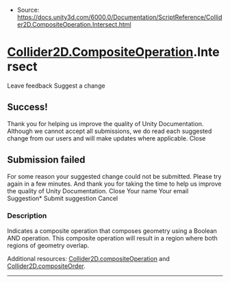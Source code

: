 * Source: https://docs.unity3d.com/6000.0/Documentation/ScriptReference/Collider2D.CompositeOperation.Intersect.html

#  [Collider2D.CompositeOperation](https://docs.unity3d.com/6000.0/Documentation/ScriptReference/Collider2D.CompositeOperation.html).Intersect
Leave feedback
Suggest a change
## Success!
Thank you for helping us improve the quality of Unity Documentation. Although we cannot accept all submissions, we do read each suggested change from our users and will make updates where applicable.
Close
## Submission failed
For some reason your suggested change could not be submitted. Please <a>try again</a> in a few minutes. And thank you for taking the time to help us improve the quality of Unity Documentation.
Close
Your name Your email Suggestion* Submit suggestion
Cancel
### Description
Indicates a composite operation that composes geometry using a Boolean AND operation.
This composite operation will result in a region where both regions of geometry overlap.  
  
Additional resources: [Collider2D.compositeOperation](https://docs.unity3d.com/6000.0/Documentation/ScriptReference/Collider2D-compositeOperation.html) and [Collider2D.compositeOrder](https://docs.unity3d.com/6000.0/Documentation/ScriptReference/Collider2D-compositeOrder.html).
* * *
